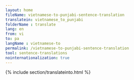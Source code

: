 ```yaml
---
layout: home
fileName: vietnamese-to-punjabi-sentence-translation
translatein: vietnamese_to_punjabi
folderName : translate
lang: en
from: vi
to: pa
langName : vietnamese-to
permalink: /vietnamese-to-punjabi-sentence-translation
tool: sentence-translations
nointernationalization: true
---
```

{% include section/translateinto.html %}
